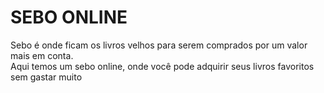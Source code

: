 <link rel="stylesheet" href="style.css">


# SEBO ONLINE


Sebo é onde ficam os livros velhos para serem comprados por um valor mais em conta.
<br/>Aqui temos um sebo online, onde você pode adquirir seus livros favoritos sem gastar muito
